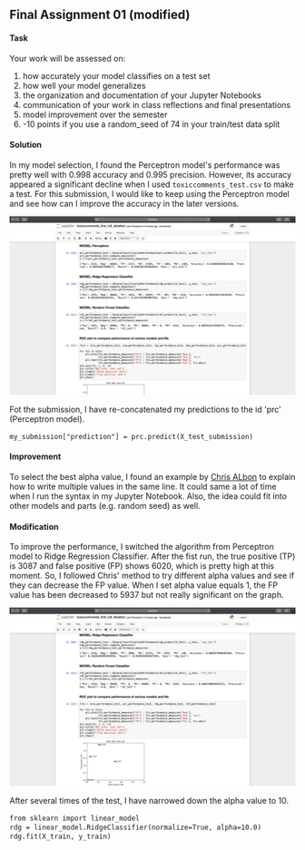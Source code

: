 ## Final Assignment 01 (modified)

#### Task
Your work will be assessed on: 
1. how accurately your model classifies on a test set
2. how well your model generalizes
3. the organization and documentation of your Jupyter Notebooks
4. communication of your work in class reflections and final presentations
5. model improvement over the semester
6. -10 points if you use a random_seed of 74 in your train/test data split

#### Solution
In my model selection, I found the Perceptron model's performance was pretty well with 0.998 accuracy and 0.995 precision. However, its accuracy appeared a significant decline when I used `toxiccomments_test.csv` to make a test. For this submission, I would like to keep using the Perceptron model and see how can I improve the accuracy in the later versions.

<img src="https://github.com/yujunmjiang/machine-learning-spring-20/blob/master/final_assignment_1/image/Screen%20Shot%202020-03-25%20at%201.39.58%20PM.png">

Fot the submission, I have re-concatenated my predictions to the id 'prc' (Perceptron model).

```
my_submission["prediction"] = prc.predict(X_test_submission)
```

#### Improvement
To select the best alpha value, I found an example by [Chris ALbon](https://chrisalbon.com/machine_learning/linear_regression/selecting_best_alpha_value_in_ridge_regression/) to explain how to write multiple values in the same line. It could same a lot of time when I run the syntax in my Jupyter Notebook. Also, the idea could fit into other models and parts (e.g. random seed) as well.

#### Modification
To improve the performance, I switched the algorithm from Perceptron model to Ridge Regression Classifier. After the fist run, the true positive (TP) is 3087 and false positive (FP) shows 6020, which is pretty high at this moment. So, I followed Chris' method to try different alpha values and see if they can decrease the FP value. When I set alpha value equals 1, the FP value has been decreased to 5937 but not really significant on the graph.

<img src="https://github.com/yujunmjiang/machine-learning-spring-20/blob/master/final_assignment_1_optional_iteration_2/image/Screen%20Shot%202020-04-06%20at%201.42.04%20PM.png">

After several times of the test, I have narrowed down the alpha value to 10.

```
from sklearn import linear_model
rdg = linear_model.RidgeClassifier(normalize=True, alpha=10.0)
rdg.fit(X_train, y_train)
```
